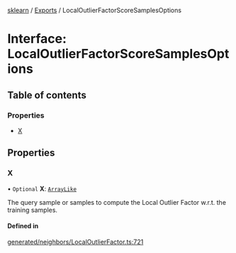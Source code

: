 [sklearn](../readme.md) / [Exports](../modules.md) / LocalOutlierFactorScoreSamplesOptions

# Interface: LocalOutlierFactorScoreSamplesOptions

## Table of contents

### Properties

- [X](LocalOutlierFactorScoreSamplesOptions.md#x)

## Properties

### X

• `Optional` **X**: [`ArrayLike`](../modules.md#arraylike)

The query sample or samples to compute the Local Outlier Factor w.r.t. the training samples.

#### Defined in

[generated/neighbors/LocalOutlierFactor.ts:721](https://github.com/transitive-bullshit/scikit-learn-ts/blob/367336a/packages/sklearn/src/generated/neighbors/LocalOutlierFactor.ts#L721)
